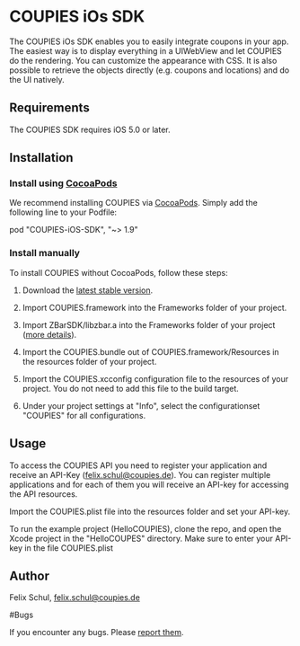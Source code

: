 # COUPIES iOs SDK

The COUPIES iOs SDK enables you to easily integrate coupons in your app. The easiest way is to display everything in a UIWebView and let COUPIES do the rendering. You can customize the appearance with CSS. It is also possible to retrieve the objects directly (e.g. coupons and locations) and do the UI natively.

## Requirements

The COUPIES SDK requires iOS 5.0 or later.

## Installation

### Install using [CocoaPods](http://cocoapods.org)

We recommend installing COUPIES via [CocoaPods](http://cocoapods.org). Simply add the following line to your Podfile:

  pod "COUPIES-iOS-SDK", "~> 1.9"

### Install manually

To install COUPIES without CocoaPods, follow these steps:

1. Download the [latest stable version](https://github.com/coupies-gmbh/ios-sdk/).

2. Import COUPIES.framework into the Frameworks folder of your project.

3. Import ZBarSDK/libzbar.a into the Frameworks folder of your project ([more details](https://github.com/ZBar/ZBar)).

4. Import the COUPIES.bundle out of COUPIES.framework/Resources in the resources folder of your project.

5. Import the COUPIES.xcconfig configuration file to the resources of your project. You do not need to add this file to the build target.

6. Under your project settings at "Info", select the configurationset "COUPIES" for all configurations. 

## Usage

To access the COUPIES API you need to register your application and receive an API-Key (felix.schul@coupies.de). You can register multiple applications and for each of them you will receive an API-key for accessing the API resources.

Import the COUPIES.plist file into the resources folder and set your API-key.

To run the example project (HelloCOUPIES), clone the repo, and open the Xcode project in the "HelloCOUPES" directory. Make sure to enter your API-key in the file COUPIES.plist

## Author

Felix Schul, felix.schul@coupies.de

#Bugs

If you encounter any bugs. Please [report them](https://github.com/coupies-gmbh/ios-sdk/issues).
